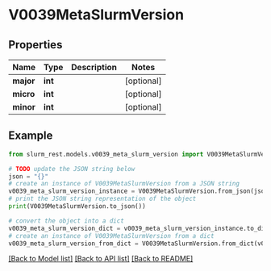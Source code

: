 # V0039MetaSlurmVersion


## Properties

Name | Type | Description | Notes
------------ | ------------- | ------------- | -------------
**major** | **int** |  | [optional] 
**micro** | **int** |  | [optional] 
**minor** | **int** |  | [optional] 

## Example

```python
from slurm_rest.models.v0039_meta_slurm_version import V0039MetaSlurmVersion

# TODO update the JSON string below
json = "{}"
# create an instance of V0039MetaSlurmVersion from a JSON string
v0039_meta_slurm_version_instance = V0039MetaSlurmVersion.from_json(json)
# print the JSON string representation of the object
print(V0039MetaSlurmVersion.to_json())

# convert the object into a dict
v0039_meta_slurm_version_dict = v0039_meta_slurm_version_instance.to_dict()
# create an instance of V0039MetaSlurmVersion from a dict
v0039_meta_slurm_version_from_dict = V0039MetaSlurmVersion.from_dict(v0039_meta_slurm_version_dict)
```
[[Back to Model list]](../README.md#documentation-for-models) [[Back to API list]](../README.md#documentation-for-api-endpoints) [[Back to README]](../README.md)


